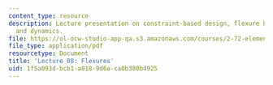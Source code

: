 ```yaml
---
content_type: resource
description: Lecture presentation on constraint-based design, flexure bearing elastomechanics,
  and dynamics.
file: https://ol-ocw-studio-app-qa.s3.amazonaws.com/courses/2-72-elements-of-mechanical-design-spring-2009/1f5a093dbcb1a8189d6aca0b380b4925_MIT2_72s09_lec08.pdf
file_type: application/pdf
resourcetype: Document
title: 'Lecture 08: Flexures'
uid: 1f5a093d-bcb1-a818-9d6a-ca0b380b4925
---
```

